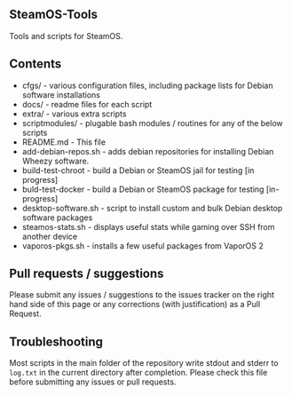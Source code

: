 ## SteamOS-Tools
Tools and scripts for SteamOS.

## Contents
* cfgs/ - various configuration files, including package lists for Debian software installations
* docs/ - readme files for each script
* extra/ - various extra scripts
* scriptmodules/ - plugable bash modules / routines for any of the below scripts
* README.md - This file
* add-debian-repos.sh - adds debian repositories for installing Debian Wheezy software.
* build-test-chroot - build a Debian or SteamOS jail for testing [in progress]
* buld-test-docker - build a Debian or SteamOS package for testing [in-progress]
* desktop-software.sh - script to install custom and bulk Debian desktop software packages
* steamos-stats.sh - displays useful stats while gaming over SSH from another device
* vaporos-pkgs.sh - installs a few useful packages from VaporOS 2

## Pull requests / suggestions
Please submit any issues / suggestions to the issues tracker on the right hand side of this page
or any corrections (with justification) as a Pull Request.

## Troubleshooting
Most scripts in the main folder of the repository write stdout and stderr to `log.txt` in the current directory after completion. Please check this file before submitting any issues or pull requests.
